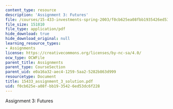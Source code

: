 ```yaml
---
content_type: resource
description: 'Assignment 3: Futures'
file: /courses/15-433-investments-spring-2003/f0cb625ea08fbb1935426ed53dc6f228_15433_assignment_3_solution.pdf
file_size: 151810
file_type: application/pdf
hide_download: true
hide_download_original: null
learning_resource_types:
- Assignments
license: https://creativecommons.org/licenses/by-nc-sa/4.0/
ocw_type: OCWFile
parent_title: Assignments
parent_type: CourseSection
parent_uid: e0a16a32-aec4-1259-5aa2-5282b863d999
resourcetype: Document
title: 15433_assignment_3_solution.pdf
uid: f0cb625e-a08f-bb19-3542-6ed53dc6f228
---
```

Assignment 3: Futures